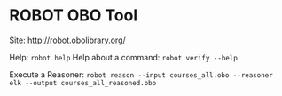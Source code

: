 # ROBOT OBO Tool

Site: http://robot.obolibrary.org/

Help: `robot help`
Help about a command: `robot verify --help`

Execute a Reasoner: `robot reason --input courses_all.obo --reasoner elk --output courses_all_reasoned.obo`